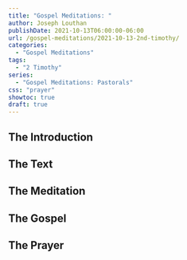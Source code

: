 ```yaml
---
title: "Gospel Meditations: "
author: Joseph Louthan
publishDate: 2021-10-13T06:00:00-06:00
url: /gospel-meditations/2021-10-13-2nd-timothy/
categories:
  - "Gospel Meditations"
tags:
  - "2 Timothy"
series:
  - "Gospel Meditations: Pastorals"
css: "prayer"
showtoc: true
draft: true
---
```

## The Introduction

## The Text


## The Meditation


## The Gospel

## The Prayer

<div style="font-variant: small-caps;">

</div>
&nbsp;

```text

```

